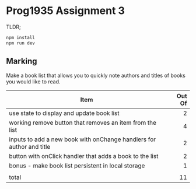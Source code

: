 # Prog1935 Assignment 3

TLDR;

```bash
npm install
npm run dev
```

## Marking

Make a book list that allows you to quickly note authors and titles of books you would like to read.

|Item|Out Of|
|--|--:|
|use state to display and update book list |2|
|working remove button that removes an item from the list |4|
|inputs to add a new book with onChange handlers for author and title|2|
|button with onClick handler that adds a book to the list |2|
|bonus - make book list persistent in local storage|1|
|||
|total|11|